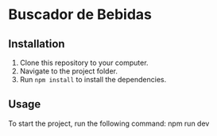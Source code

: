 # Buscador de Bebidas
## Installation

1. Clone this repository to your computer.
2. Navigate to the project folder.
3. Run `npm install` to install the dependencies.

## Usage

To start the project, run the following command:
npm run dev
